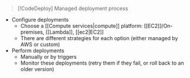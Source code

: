 
>[!CodeDeploy]
>Managed deployment process


- Configure deployments
	- Choose a [[Compute services|compute]] platform: [[EC2]]/On-premises, [[Lambda]], [[ec2|EC2]]
	- There are different strategies for each option (either managed by AWS or custom)
- Perform deployments
	- Manually or by triggers
	- Monitor these deployments (retry them if they fail, or roll back to an older version)